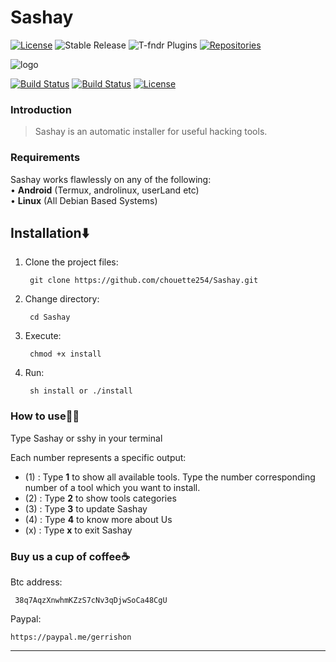 # Sashay
[![License](https://img.shields.io/badge/license-GPLv2-brightgreen.svg)](https://raw.githubusercontent.com/chouette254/T-fndr/master/LICENSE) ![Stable Release](https://img.shields.io/badge/stable_release-1.0.1-blue.svg) ![T-fndr Plugins](https://img.shields.io/badge/plugins-10-brightgreen.svg) [![Repositories](https://repology.org/badge/tiny-repos/tfndr.svg)](https://repology.org/project/tfndr/versions)

![logo](https://www.morningstarsecurity.com/wp-content/uploads/2019/02/WhatWeb-Logo-800px.png "T-fndr Logo")


[![Build Status](https://img.shields.io/github/forks/chouette254/Tools-Fndr.svg)](https://github.com/chouette254/Tools-Fndr)
[![Build Status](https://img.shields.io/github/stars/chouette254/Tools-Fndr.svg)](https://github.com/chouette254/Tools-Fndr)
[![License](https://img.shields.io/github/license/chouette254/Tools-Fndr.svg)](https://github.com/chouette254/Tools-Fndr)

### Introduction
> Sashay is an automatic installer for useful hacking tools.

### Requirements
Sashay works flawlessly on any of the following:<br>
• **Android** (Termux, androlinux, userLand etc) <br>
• **Linux** (All Debian Based Systems) <br>


## Installation⬇️

1. Clone the project files:

        git clone https://github.com/chouette254/Sashay.git

2. Change directory:

        cd Sashay

3. Execute:
     
        chmod +x install

4. Run:

        sh install or ./install


### How to use👨‍💻

Type Sashay or sshy in your terminal

Each number represents a specific output:
- (1) : Type **1** to show all available tools. Type the number corresponding number of a tool which you want to install.
- (2) : Type **2** to show tools categories
- (3) : Type **3** to  update Sashay
- (4) : Type **4** to know more about Us
- (x) : Type **x** to exit Sashay

### Buy us a cup of coffee☕
Btc address:
       
     38q7AqzXnwhmKZzS7cNv3qDjwSoCa48CgU

Paypal:

    https://paypal.me/gerrishon



------------------------------------------------------------------------
